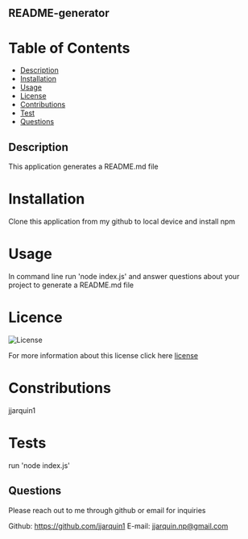 ## README-generator
  
  # Table of Contents 
  * [Description](#description)
  * [Installation](#installation)
  * [Usage](#usage)
  * [License](#license)
  * [Contributions](#contributions)
  * [Test](#tests)
  * [Questions](#questions)

  ## Description
  This application generates a README.md file 
  
  # Installation
  Clone this application from my github to local device and install npm 
  
  # Usage 
  In command line run 'node index.js' and answer questions about your project to generate a README.md file
  
  # Licence
  ![License](https://img.shields.io/badge/License-ISC-blue.svg)
  
  For more information about this license click here [license](https://opensource.org/licenses/ISC)
  
  # Constributions
  jjarquin1
 
  # Tests
  run 'node index.js'
  
  ## Questions
  Please reach out to me through github or email for inquiries 
     
  Github: https://github.com/jjarquin1
  E-mail: jjarquin.np@gmail.com
  
